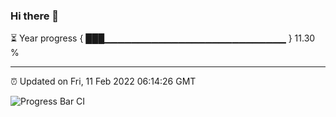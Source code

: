 ### Hi there 👋

⏳ Year progress { ███▁▁▁▁▁▁▁▁▁▁▁▁▁▁▁▁▁▁▁▁▁▁▁▁▁▁▁ } 11.30 %

---

⏰ Updated on Fri, 11 Feb 2022 06:14:26 GMT

![Progress Bar CI](https://github.com/liununu/liununu/workflows/Progress%20Bar%20CI/badge.svg)

